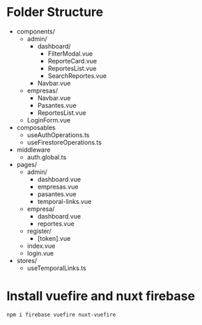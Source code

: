 # Folder Structure
- components/
  - admin/
    - dashboard/
      - FilterModal.vue
      - ReporteCard.vue
      - ReportesList.vue
      - SearchReportes.vue
    - Navbar.vue
  - empresas/
    - Navbar.vue
    - Pasantes.vue
    - ReportesList.vue
  - LoginForm.vue
- composables
  - useAuthOperations.ts
  - useFirestoreOperations.ts
- middleware
  - auth.global.ts
- pages/
  - admin/
    - dashboard.vue
    - empresas.vue
    - pasantes.vue
    - temporal-links.vue
  - empresa/
    - dashboard.vue
    - reportes.vue
  - register/
    - [token].vue
  - index.vue
  - login.vue
- stores/
  - useTemporalLinks.ts

# Install vuefire and nuxt firebase
```
npm i firebase vuefire nuxt-vuefire
```